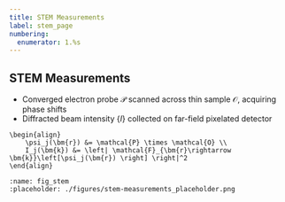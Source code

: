 ```yaml
---
title: STEM Measurements
label: stem_page
numbering:
  enumerator: 1.%s
---
```


## STEM Measurements

- Converged electron probe $\mathcal{P}$ scanned across thin sample $\mathcal{O}$, acquiring phase shifts
- Diffracted beam intensity $\left\{ I \right\}$ collected on far-field pixelated detector

```{math}
\begin{align}
    \psi_j(\bm{r}) &= \mathcal{P} \times \mathcal{O} \\
    I_j(\bm{k}) &= \left| \mathcal{F}_{\bm{r}\rightarrow \bm{k}}\left[\psi_j(\bm{r}) \right] \right|^2
\end{align}
```

```{figure} #app:stem-measurements
:name: fig_stem
:placeholder: ./figures/stem-measurements_placeholder.png
```
